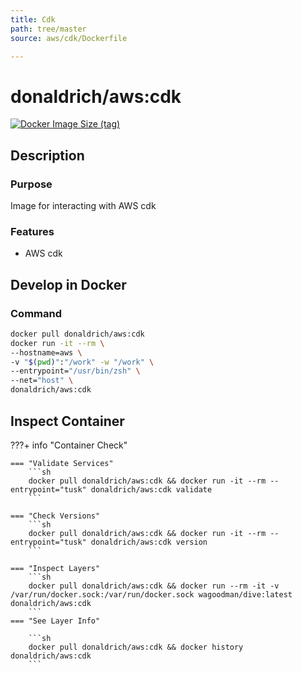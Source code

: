 ```yaml
---
title: Cdk
path: tree/master
source: aws/cdk/Dockerfile

---
```


# donaldrich/aws:cdk

[![Docker Image Size (tag)](https://img.shields.io/docker/image-size/donaldrich/aws/cdk?color=blue&label=size&logo=docker&style=flat-square)](https://hub.docker.com/r/donaldrich/aws/cdk)

## Description

### Purpose

Image for interacting with AWS cdk

### Features

* AWS cdk

## Develop in Docker

### Command

```sh
docker pull donaldrich/aws:cdk
docker run -it --rm \
--hostname=aws \
-v "$(pwd)":"/work" -w "/work" \
--entrypoint="/usr/bin/zsh" \
--net="host" \
donaldrich/aws:cdk
```

## Inspect Container

???+ info "Container Check"

    === "Validate Services"
        ```sh
        docker pull donaldrich/aws:cdk && docker run -it --rm --entrypoint="tusk" donaldrich/aws:cdk validate
        ```

    === "Check Versions"
        ```sh
        docker pull donaldrich/aws:cdk && docker run -it --rm --entrypoint="tusk" donaldrich/aws:cdk version
        ```

    === "Inspect Layers"
        ```sh
        docker pull donaldrich/aws:cdk && docker run --rm -it -v /var/run/docker.sock:/var/run/docker.sock wagoodman/dive:latest donaldrich/aws:cdk
        ```
    === "See Layer Info"

        ```sh
        docker pull donaldrich/aws:cdk && docker history donaldrich/aws:cdk
        ```
